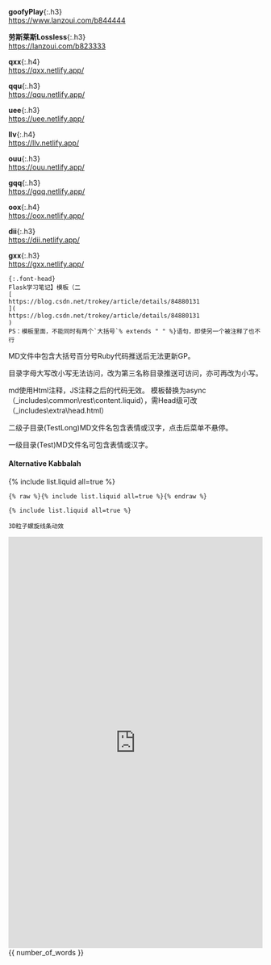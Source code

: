 ## 　
```tip
```
**goofyPlay**{:.h3}<br>
<https://www.lanzoui.com/b844444>

**劳斯莱斯Lossless**{:.h3}<br>
<https://lanzoui.com/b823333>

**qxx**{:.h4}<br>
<https://qxx.netlify.app/>

**qqu**{:.h3}<br>
<https://qqu.netlify.app/>

**uee**{:.h3}<br>
<https://uee.netlify.app/>

**llv**{:.h4}<br>
<https://llv.netlify.app/>

**ouu**{:.h3}<br>
<https://ouu.netlify.app/>

**gqq**{:.h3}<br>
<https://gqq.netlify.app/>

**oox**{:.h4}<br>
<https://oox.netlify.app/>

**dii**{:.h3}<br>
<https://dii.netlify.app/>

**gxx**{:.h3}<br>
<https://gxx.netlify.app/>
```danger
{:.font-head}
Flask学习笔记】模板（二
[
https://blog.csdn.net/trokey/article/details/84880131
](
https://blog.csdn.net/trokey/article/details/84880131
)
PS：模板里面，不能同时有两个`大括号`% extends " " %}语句，即使另一个被注释了也不行
```

MD文件中包含大括号百分号Ruby代码推送后无法更新GP。

目录字母大写改小写无法访问，改为第三名称目录推送可访问，亦可再改为小写。

md使用Html注释，JS注释之后的代码无效。
模板替换为async（_includes\common\rest\content.liquid），需Head级可改（_includes\extra\head.html）

二级子目录(TestLong)MD文件名包含表情或汉字，点击后菜单不悬停。

一级目录(Test)MD文件名可包含表情或汉字。

#### Alternative Kabbalah

{% include list.liquid all=true %}

```
{% raw %}{% include list.liquid all=true %}{% endraw %}

{% include list.liquid all=true %}
```
```tip
3D粒子螺旋线条动效
```
<iframe width="100%" height="815px" id="iframe" src="https://www.17sucai.com/preview/1424582/2019-11-27/poc/index.html" frameborder="0"></iframe>
{{ number_of_words }}
